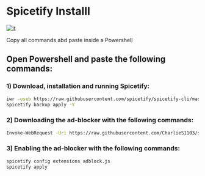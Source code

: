 # Spicetify Installl
[![it](https://img.shields.io/badge/lang-it-green.svg)](https://github.com/nicola02nb/SpicetifyInstall/blob/main/README.it.md)

Copy all commands abd paste inside a Powershell

## Open Powershell and paste the following commands:

### 1) Download, installation and running Spicetify:
```bash
iwr -useb https://raw.githubusercontent.com/spicetify/spicetify-cli/master/install.ps1 | iex`
spicetify backup apply -Y
```

### 2) Downloading the ad-blocker with the following commands:
```bash
Invoke-WebRequest -Uri https://raw.githubusercontent.com/CharlieS1103/spicetify-extensions/main/adblock/adblock.js -OutFile ~\appdata\roaming\spicetify\Extensions\adblock.js
```

### 3) Enabling the ad-blocker with the following commands:
```bash
spicetify config extensions adblock.js
spicetify apply
```
